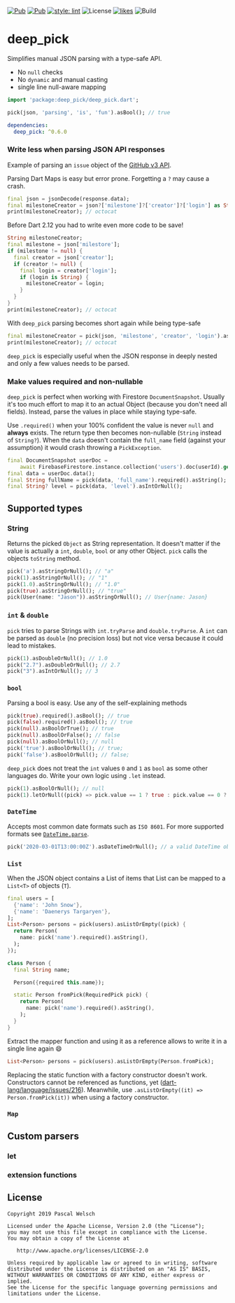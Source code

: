 [![Pub](https://img.shields.io/pub/v/deep_pick)](https://pub.dartlang.org/packages/deep_pick)
[![Pub](https://img.shields.io/pub/v/deep_pick?include_prereleases)](https://pub.dartlang.org/packages/deep_pick)
[![style: lint](https://img.shields.io/badge/style-lint-4BC0F5.svg)](https://pub.dev/packages/lint)
![License](https://img.shields.io/github/license/passsy/deep_pick)
[![likes](https://badges.bar/deep_pick/likes)](https://pub.dev/packages/deep_pick/score)
![Build](https://img.shields.io/github/workflow/status/passsy/deep_pick/Dart%20CI)

# deep_pick

Simplifies manual JSON parsing with a type-safe API. 
- No `null` checks
- No `dynamic` and manual casting
- single line null-aware mapping

```dart
import 'package:deep_pick/deep_pick.dart';

pick(json, 'parsing', 'is', 'fun').asBool(); // true
```

```yaml
dependencies:
  deep_pick: ^0.6.0
```

### Write less when parsing JSON API responses
Example of parsing an `issue` object of the [GitHub v3 API](https://developer.github.com/v3/issues/#get-an-issue).

Parsing Dart Maps is easy but error prone. Forgetting a `?` may cause a crash.
```dart
final json = jsonDecode(response.data);
final milestoneCreator = json?['milestone']?['creator']?['login'] as String?;
print(milestoneCreator); // octocat  
```

Before Dart 2.12 you had to write even more code to be save!
```dart
String milestoneCreator;
final milestone = json['milestore'];
if (milestone != null) {
  final creator = json['creator'];
  if (creator != null) {
    final login = creator['login'];
    if (login is String) {
      milestoneCreator = login;
    }
  }
}
print(milestoneCreator); // octocat
```

With `deep_pick` parsing becomes short again while being type-safe
```dart
final milestoneCreator = pick(json, 'milestone', 'creator', 'login').asStringOrNull();
print(milestoneCreator); // octocat  
```

`deep_pick` is especially useful when the JSON response in deeply nested and only a few values needs to be parsed.

### Make values required and non-nullable
`deep_pick` is perfect when working with Firestore `DocumentSnapshot`. 
Usually it's too much effort to map it to an actual Object (because you don't need all fields).
Instead, parse the values in place while staying type-safe. 

Use `.required()` when your 100% confident the value is never `null` and **always** exists. 
The return type then becomes non-nullable (`String` instead of `String?`).
When the `data` doesn't contain the `full_name` field (against your assumption) it would crash throwing a `PickException`.

```dart
final DocumentSnapshot userDoc = 
    await FirebaseFirestore.instance.collection('users').doc(userId).get();
final data = userDoc.data();
final String fullName = pick(data, 'full_name').required().asString();
final String? level = pick(data, 'level').asIntOrNull();
```


## Supported types

### String
Returns the picked `Object` as String representation.
It doesn't matter if the value is actually a `int`, `double`, `bool` or any other Object.
`pick` calls the objects `toString` method.

```dart
pick('a').asStringOrNull(); // "a"
pick(1).asStringOrNull(); // "1"
pick(1.0).asStringOrNull(); // "1.0"
pick(true).asStringOrNull(); // "true"
pick(User(name: "Jason")).asStringOrNull(); // User{name: Jason}
```

### `int` & `double`
`pick` tries to parse Strings with `int.tryParse` and `double.tryParse`.
A `int` can be parsed as `double` (no precision loss) but not vice versa because it could lead to mistakes.

```dart
pick(1).asDoubleOrNull(); // 1.0
pick("2.7").asDoubleOrNull(); // 2.7
pick("3").asIntOrNull(); // 3
```

### `bool`

Parsing a bool is easy. Use any of the self-explaining methods
```dart
pick(true).required().asBool(); // true
pick(false).required().asBool(); // true
pick(null).asBoolOrTrue(); // true
pick(null).asBoolOrFalse(); // false
pick(null).asBoolOrNull(); // null
pick('true').asBoolOrNull(); // true;
pick('false').asBoolOrNull(); // false;
```

`deep_pick` does not treat the `int` values `0` and `1` as `bool` as some other languages do.
Write your own logic using `.let` instead.

```dart
pick(1).asBoolOrNull(); // null
pick(1).letOrNull((pick) => pick.value == 1 ? true : pick.value == 0 ? false : null); // true 
```

### `DateTime`

Accepts most common date formats such as `ISO 8601`. For more supported formats see [`DateTime.parse`](https://api.dart.dev/stable/1.24.2/dart-core/DateTime/parse.html).

```dart
pick('2020-03-01T13:00:00Z').asDateTimeOrNull(); // a valid DateTime object
```

### `List`

When the JSON object contains a List of items that List can be mapped to a `List<T>` of objects (`T`).

```dart
final users = [
  {'name': 'John Snow'},
  {'name': 'Daenerys Targaryen'},
];
List<Person> persons = pick(users).asListOrEmpty((pick) {
  return Person(
    name: pick('name').required().asString(),
  );
});

class Person {
  final String name;

  Person({required this.name});

  static Person fromPick(RequiredPick pick) {
    return Person(
      name: pick('name').required().asString(),
    );
  }
}
```

Extract the mapper function and using it as a reference allows to write it in a single line again :smile:

```dart
List<Person> persons = pick(users).asListOrEmpty(Person.fromPick);
```

Replacing the static function with a factory constructor doesn't work.
Constructors cannot be referenced as functions, yet ([dart-lang/language/issues/216](https://github.com/dart-lang/language/issues/216)).
Meanwhile, use `.asListOrEmpty((it) => Person.fromPick(it))` when using a factory constructor.
 

### `Map`


## Custom parsers

### let

### extension functions


## License

```
Copyright 2019 Pascal Welsch

Licensed under the Apache License, Version 2.0 (the "License");
you may not use this file except in compliance with the License.
You may obtain a copy of the License at

   http://www.apache.org/licenses/LICENSE-2.0

Unless required by applicable law or agreed to in writing, software
distributed under the License is distributed on an "AS IS" BASIS,
WITHOUT WARRANTIES OR CONDITIONS OF ANY KIND, either express or implied.
See the License for the specific language governing permissions and
limitations under the License.
```
